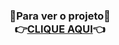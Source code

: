<h1>
<h3 align="center">🔹Para ver o projeto🔹<br>👉<a href="https://eiibrunoferreira.github.io/lamp/">CLIQUE AQUI</a>👈</h3>